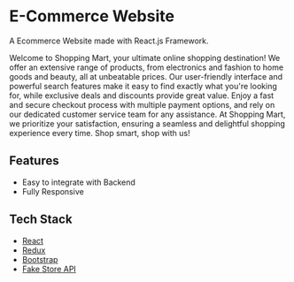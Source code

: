 # E-Commerce Website

A Ecommerce Website made with React.js Framework.

Welcome to Shopping Mart, your ultimate online shopping destination! We offer an extensive range of products, from electronics and fashion to home goods and beauty, all at unbeatable prices. Our user-friendly interface and powerful search features make it easy to find exactly what you're looking for, while exclusive deals and discounts provide great value. Enjoy a fast and secure checkout process with multiple payment options, and rely on our dedicated customer service team for any assistance. At Shopping Mart, we prioritize your satisfaction, ensuring a seamless and delightful shopping experience every time. Shop smart, shop with us!


## Features

- Easy to integrate with Backend
- Fully Responsive


## Tech Stack

* [React](https://reactjs.org/)
* [Redux](https://redux.js.org/)
* [Bootstrap](https://getbootstrap.com/)
* [Fake Store API](https://fakestoreapi.com/)



